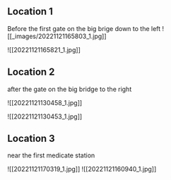## Location 1
Before the first gate on the big brige down to the left
![[_images/20221121165803_1.jpg]]

![[20221121165821_1.jpg]]
## Location 2
after the gate on the big bridge to the right

![[20221121130458_1.jpg]]

![[20221121130453_1.jpg]]
## Location 3
near the first medicate station

![[20221121170319_1.jpg]]
![[20221121160940_1.jpg]]